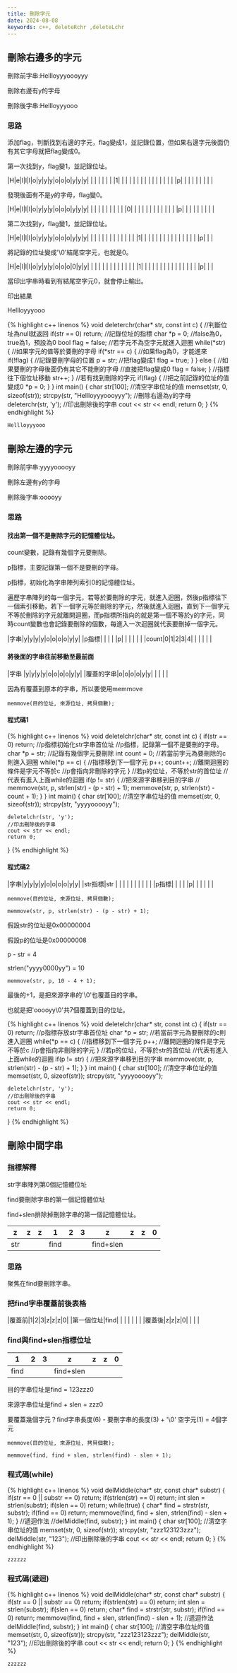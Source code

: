 ```yaml
---
title: 刪除字元
date: 2024-08-08
keywords: c++, deleteRchr ,deleteLchr 
---
```


## 刪除右邊多的字元

刪除前字串:Hellloyyyoooyyy

刪除右邊有y的字母

刪除後字串:Hellloyyyooo

### 思路

添加flag，判斷找到右邊的字元，flag變成1，並記錄位置，但如果右邊字元後面仍有其它字母就把flag變成0。

第一次找到y，flag變1，並記錄位址。

|H|e|l|l|l|o|y|y|y|o|o|o|y|y|y|
| | | | | | |1| | | | | | | | |
| | | | | | |p| | | | | | | | |

發現後面有不是y的字母，flag變0。

|H|e|l|l|l|o|y|y|y|o|o|o|y|y|y|
| | | | | | | | | |0| | | | | |
| | | | | | |p| | | | | | | | |

第二次找到y，flag變1，並記錄位址。

|H|e|l|l|l|o|y|y|y|o|o|o|y|y|y|
| | | | | | | | | | | | |1| | |
| | | | | | | | | | | | |p| | |

將記錄的位址變成\'\0\'結尾空字元，也就是0。

|H|e|l|l|l|o|y|y|y|o|o|o|0|y|y|
| | | | | | | | | | | | |1| | |
| | | | | | | | | | | | |p| | |

當印出字串時看到有結尾空字元0，就會停止輸出。

印出結果

Hellloyyyooo

{% highlight c++ linenos %}
void deleterchr(char* str, const int c) {
    //判斷位址為null就返回
    if(str == 0) return;
    //記錄位址的指標
    char *p = 0;
    //false為0，true為1，預設為0
    bool flag = false;
    //若字元不為空字元就進入迴圈
    while(*str) {
        //如果字元的值等於要刪的字母
        if(*str == c) {
            //如果flag為0，才能進來
            if(!flag) {
                //記錄要刪字母的位置
                p = str;
                //把flag變成1
                flag = true;
            }
        } else {
            //如果要刪的字母後面仍有其它不能刪的字母
            //直接把flag變成0
            flag = false;
        }
        //指標往下個位址移動
        str++;
    }
    //若有找到刪除的字元
    if(flag) {
        //把之前記錄的位址的值變成0
        *p = 0;
    }
}
int main() {
    char str[100];
    //清空字串位址的值
    memset(str, 0, sizeof(str));
    strcpy(str, "Hellloyyyoooyyy");
    //刪除右邊為y的字母
    deleterchr(str, 'y');
    //印出刪除後的字串
    cout << str << endl;
    return 0;
}
{% endhighlight %}
```
Hellloyyyooo
```

## 刪除左邊的字元

刪除前字串:yyyyooooyy

刪除左邊有y的字母

刪除後字串:ooooyy

### 思路

#### 找出第一個不是刪除字元的記憶體位址。

count變數，記錄有幾個字元要刪除。

p指標，主要記錄第一個不是要刪的字母。

p指標，初始化為字串陣列索引0的記憶體位址。

遍歷字串陣列的每一個字元，若等於要刪除的字元，就進入迴圈，然後p指標往下一個索引移動，若下一個字元等於刪除的字元，然後就進入迴圈，直到下一個字元不等於刪除的字元就離開迴圈，而p指標所指向的就是第一個不等於y的字元，同時count變數也會記錄要刪除的個數，每進入一次迴圈就代表要刪掉一個字元。

|字串|y|y|y|y|o|o|o|o|y|y|
|p指標| | | | |p| | | | | |
|count|0|1|2|3|4| | | | | |

#### 將後面的字串往前移動至最前面

|字串     |y|y|y|y|o|o|o|o|y|y|
|覆蓋的字串|o|o|o|o|y|y| | | | |

因為有覆蓋到原本的字串，所以要使用memmove

```
memmove(目的位址, 來源位址, 拷貝個數);
```

#### 程式碼1

{% highlight c++ linenos %}
void deletelchr(char* str, const int c) {
    if(str == 0) return;
    //p指標初始化str字串首位址
    //p指標，記錄第一個不是要刪的字母。
    char *p = str;
    //記錄有幾個字元要刪除
    int count = 0;
    //若當前字元為要刪除的c則進入迴圈
    while(*p == c) {
        //指標移到下一個字元
        p++;
        count++;
        //離開迴圈的條件是字元不等於c
        //p會指向非刪除的字元
    }
    //若p的位址，不等於str的首位址
    //代表有進入上面while的迴圈
    if(p != str) {
        //把來源字串移到目的字串
//        memmove(str, p, strlen(str) - (p - str) + 1);
       memmove(str, p, strlen(str) - count + 1);
    }
}
int main() {
    char str[100];
    //清空字串位址的值
    memset(str, 0, sizeof(str));
    strcpy(str, "yyyyooooyy");
    
    deletelchr(str, 'y');
    //印出刪除後的字串
    cout << str << endl;
    return 0;
}
{% endhighlight %}


#### 程式碼2


|字串|y|y|y|y|o|o|o|o|y|y|
|str指標|str | | | | | | | | | |
|p指標| | | | |p| | | | | |


```
memmove(目的位址, 來源位址, 拷貝個數);
```

```
memmove(str, p, strlen(str) - (p - str) + 1);
```

假設str的位址是0x00000004

假設p的位址是0x00000008

p - str = 4

strlen("yyyy0000yy") = 10

```
memmove(str, p, 10 - 4 + 1);
```

最後的+1，是把來源字串的\'\0\'也覆蓋目的字串。

也就是把\'ooooyy\0\'共7個覆蓋到目的位址。

{% highlight c++ linenos %}
void deletelchr(char* str, const int c) {
    if(str == 0) return;
    //p指標存放str字串首位址
    char *p = str;
    //若當前字元為要刪除的c則進入迴圈
    while(*p == c) {
        //指標移到下一個字元
        p++;
        //離開迴圈的條件是字元不等於c
        //p會指向非刪除的字元
    }
    //若p的位址，不等於str的首位址
    //代表有進入上面while的迴圈
    if(p != str) {
        //把來源字串移到目的字串
        memmove(str, p, strlen(str) - (p - str) + 1);
    }
}
int main() {
    char str[100];
    //清空字串位址的值
    memset(str, 0, sizeof(str));
    strcpy(str, "yyyyooooyy");
    
    deletelchr(str, 'y');
    //印出刪除後的字串
    cout << str << endl;
    return 0;
}
{% endhighlight %}

## 刪除中間字串

### 指標解釋

str字串陣列第0個記憶體位址

find要刪除字串的第一個記憶體位址

find+slen排除掉刪除字串的第一個記憶體位址。

|z|z|z|1|2|3|z|z|z|0|
|:--:|:--:|:--:|:--:|:--:|:--:|:--:|:--:|:--:|:--:|
|str| | |find| | |find+slen| | | |

### 思路

聚焦在find要刪除字串。

### 把find字串覆蓋前後表格

|覆蓋前|1|2|3|z|z|z|0|
|第一個位址|find| | | | | | |
|覆蓋後|z|z|z|0| | | |

### find與find+slen指標位址

|1|2|3|z|z|z|0|
|:--:|:--:|:--:|:--:|:--:|:--:|:--:|
|find| | |find+slen| | | |

目的字串位址是find = 123zzz0

來源字串位址是find + slen = zzz0

要覆蓋幾個字元？find字串長度(6) - 要刪字串的長度(3) + \'\0\' 空字元(1) = 4個字元

```
memmove(目的位址, 來源位址, 拷貝個數);
```

```
memmove(find, find + slen, strlen(find) - slen + 1);
```

### 程式碼(while)

{% highlight c++ linenos %}
void delMiddle(char* str, const char* substr) {
    if(str == 0 || substr == 0) return;
    if(strlen(str) == 0) return;
    int slen = strlen(substr);
    if(slen == 0) return;
    while(true) {
        char* find = strstr(str, substr);
        if(find == 0) return;
        memmove(find, find + slen, strlen(find) - slen + 1);
    }
    //遞迴作法
    //delMiddle(find, substr);
}
int main() {
    char str[100];
    //清空字串位址的值
    memset(str, 0, sizeof(str));
    strcpy(str, "zzz123123zzz");
    delMiddle(str, "123");
    //印出刪除後的字串
    cout << str << endl;
    return 0;
}
{% endhighlight %}

```
zzzzzz
```

### 程式碼(遞迴)

{% highlight c++ linenos %}
void delMiddle(char* str, const char* substr) {
    if(str == 0 || substr == 0) return;
    if(strlen(str) == 0) return;
    int slen = strlen(substr);
    if(slen == 0) return;
    char* find = strstr(str, substr);
    if(find == 0) return;
    memmove(find, find + slen, strlen(find) - slen + 1);
    //遞迴作法
    delMiddle(find, substr);
}
int main() {
    char str[100];
    //清空字串位址的值
    memset(str, 0, sizeof(str));
    strcpy(str, "zzz123123zzz");
    delMiddle(str, "123");
    //印出刪除後的字串
    cout << str << endl;
    return 0;
}
{% endhighlight %}

```
zzzzzz
```

